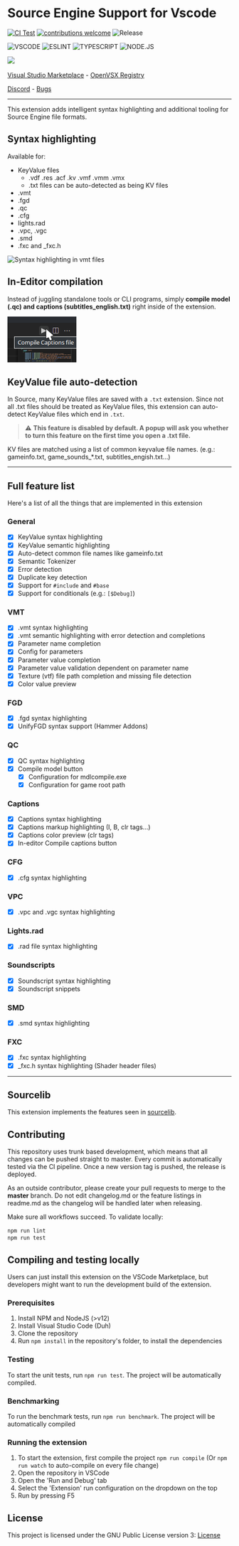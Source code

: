 
# Source Engine Support for Vscode

[![CI Test](https://github.com/StefanH-AT/Source-Engine-VSCode-Extension/actions/workflows/test.yml/badge.svg)](https://github.com/StefanH-AT/Source-Engine-VSCode-Extension/actions/workflows/test.yml)
[![contributions welcome](https://img.shields.io/badge/contributions-welcome-brightgreen.svg?style=flat)](https://github.com/dwyl/esta/issues)
![Release](https://img.shields.io/github/release/StefanH-AT/Source-Engine-VSCode-Extension.svg)

![VSCODE](https://img.shields.io/badge/Visual_Studio_Code-0078D4?style=&logo=visual%20studio%20code&logoColor=white)
![ESLINT](https://img.shields.io/badge/eslint-3A33D1?style=flat&logo=eslint&logoColor=white)
![TYPESCRIPT](https://img.shields.io/badge/TypeScript-007ACC?style=flat&logo=typescript&logoColor=white)
![NODE.JS](https://img.shields.io/badge/Node.js-43853D?style=flat&logo=node.js&logoColor=white)

<a href="https://github.com/StefanH-AT/Source-Engine-VSCode-Extension/graphs/contributors">
<img src="https://contrib.rocks/image?repo=StefanH-AT/Source-Engine-VSCode-Extension" height="24"/>
</a>

[Visual Studio Marketplace](https://marketplace.visualstudio.com/items?itemName=stefan-h-at.source-engine-support) -
[OpenVSX Registry](https://open-vsx.org/extension/stefan-h-at/source-engine-support)

[Discord](https://discord.gg/BDDxkNwXWw) - 
[Bugs](https://github.com/StefanH-AT/Source-Engine-VSCode-Extension)

---

This extension adds intelligent syntax highlighting and additional tooling for Source Engine file formats.

## **Syntax highlighting**

Available for:

- KeyValue files 
  - .vdf .res .acf .kv .vmf .vmm .vmx
  - .txt files can be auto-detected as being KV files
- .vmt
- .fgd
- .qc
- .cfg
- lights.rad
- .vpc, .vgc
- .smd
- .fxc and _fxc.h

![Syntax highlighting in vmt files](vmt-highlighting.jpg)

## **In-Editor compilation**

Instead of juggling standalone tools or CLI programs, simply **compile model (.qc) and captions (subtitles_english.txt)** right inside of the extension.

![Compile button](compile_button.png)

## **KeyValue file auto-detection**

In Source, many KeyValue files are saved with a `.txt` extension. Since not all .txt files should be treated as KeyValue files, this extension can auto-detect KeyValue files which end in `.txt`. 

> ⚠️ **This feature is disabled by default. A popup will ask you whether to turn this feature on the first time you open a .txt file.**

KV files are matched using a list of common keyvalue file names. (e.g.: gameinfo.txt, game_sounds_*.txt, subtitles_engish.txt...)

---

## Full feature list

Here's a list of all the things that are implemented in this extension

### General
- [x] KeyValue syntax highlighting
- [x] KeyValue semantic highlighting
- [x] Auto-detect common file names like gameinfo.txt
- [x] Semantic Tokenizer
- [x] Error detection
- [x] Duplicate key detection
- [x] Support for `#include` and `#base`
- [x] Support for conditionals (e.g.: `[$Debug]`)

### VMT
- [x] .vmt syntax highlighting
- [x] .vmt semantic highlighting with error detection and completions
- [x] Parameter name completion
- [x] Config for parameters
- [x] Parameter value completion
- [x] Parameter value validation dependent on parameter name
- [x] Texture (vtf) file path completion and missing file detection
- [x] Color value preview

### FGD
- [x] .fgd syntax highlighting
- [x] UnifyFGD syntax support (Hammer Addons)

### QC
- [x] QC syntax highlighting
- [x] Compile model button
  - [x] Configuration for mdlcompile.exe
  - [x] Configuration for game root path

### Captions
- [x] Captions syntax highlighting
- [x] Captions markup highlighting (I, B, clr tags...)
- [x] Captions color preview (clr tags)
- [x] In-editor Compile captions button

### CFG
- [x] .cfg syntax highlighting

### VPC
- [x] .vpc and .vgc syntax highlighting

### Lights.rad
- [x] .rad file syntax highlighting

### Soundscripts
- [x] Soundscript syntax highlighting
- [x] Soundscript snippets

### SMD
- [x] .smd syntax highlighting

### FXC
- [x] .fxc syntax highlighting
- [x] _fxc.h syntax highlighting (Shader header files)

---

## Sourcelib
This extension implements the features seen in [sourcelib](https://github.com/source-lib/sourcelib). 

## Contributing
This repository uses trunk based development, which means that all changes can be pushed straight to master. Every commit is automatically tested via the CI pipeline. Once a new version tag is pushed, the release is deployed. 

As an outside contributor, please create your pull requests to merge to the **master** branch. Do not edit changelog.md or the feature listings in readme.md as the changelog will be handled later when releasing.

Make sure all workflows succeed. To validate locally:
```
npm run lint
npm run test
```

## Compiling and testing locally
Users can just install this extension on the VSCode Marketplace, but developers might want to run the development build of the extension.

### Prerequisites
1) Install NPM and NodeJS (>v12)
2) Install Visual Studio Code (Duh)
3) Clone the repository
4) Run `npm install` in the repository's folder, to install the dependencies

### Testing
To start the unit tests, run `npm run test`. The project will be automatically compiled.

### Benchmarking
To run the benchmark tests, run `npm run benchmark`. The project will be automatically compiled

### Running the extension
1) To start the extension, first compile the project `npm run compile` (Or `npm run watch` to auto-compile on every file change)
2) Open the repository in VSCode
3) Open the 'Run and Debug' tab
4) Select the 'Extension' run configuration on the dropdown on the top
5) Run by pressing F5

## License
This project is licensed under the GNU Public License version 3: [License](LICENSE)
